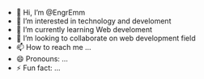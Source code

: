 - 👋 Hi, I’m @EngrEmm
- 👀 I’m interested in technology and develoment
- 🌱 I’m currently learning Web develoment
- 💞️ I’m looking to collaborate on web development field
- 📫 How to reach me ...
- 😄 Pronouns: ...
- ⚡ Fun fact: ...

<!---
EngrEmm/EngrEmm is a ✨ special ✨ repository because its `README.md` (this file) appears on your GitHub profile.
You can click the Preview link to take a look at your changes.
--->

